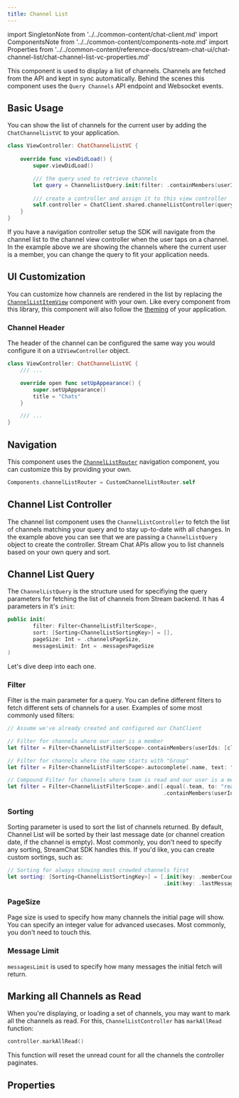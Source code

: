 ```yaml
---
title: Channel List
---
```


import SingletonNote from '../../common-content/chat-client.md'
import ComponentsNote from '../../common-content/components-note.md'
import Properties from '../../common-content/reference-docs/stream-chat-ui/chat-channel-list/chat-channel-list-vc-properties.md'

This component is used to display a list of channels. Channels are fetched from the API and kept in sync automatically. Behind the scenes this component uses the `Query Channels` API endpoint and Websocket events.

## Basic Usage

You can show the list of channels for the current user by adding the `ChatChannelListVC` to your application.

```swift
class ViewController: ChatChannelListVC {
    
    override func viewDidLoad() {
        super.viewDidLoad()

        /// the query used to retrieve channels
        let query = ChannelListQuery.init(filter: .containMembers(userIds: [ChatClient.shared.currentUserId!]))
        
        /// create a controller and assign it to this view controller
        self.controller = ChatClient.shared.channelListController(query: query)
    }
}
```

<SingletonNote />

If you have a navigation controller setup the SDK will navigate from the channel list to the channel view controller when the user taps on a channel. In the example above we are showing the channels where the current user is a member, you can change the query to fit your application needs.

## UI Customization

You can customize how channels are rendered in the list by replacing the [`ChannelListItemView`](../../views/channel-list-item-view) component with your own. Like every component from this library, this component will also follow the [theming](../theming.md) of your application.

### Channel Header

The header of the channel can be configured the same way you would configure it on a `UIViewController` object.

```swift
class ViewController: ChatChannelListVC {
    /// ...

    override open func setUpAppearance() {
        super.setUpAppearance()
        title = "Chats"
    }

    /// ...
}
```

## Navigation

This component uses the [`ChannelListRouter`](../../common-content/reference-docs/stream-chat-ui/navigation/chat-channel-list-router.md) navigation component, you can customize this by providing your own.

```swift
Components.channelListRouter = CustomChannelListRouter.self
```

<ComponentsNote />

## Channel List Controller

The channel list component uses the `ChannelListController` to fetch the list of channels matching your query and to stay up-to-date with all changes. In the example above you can see that we are passing a `ChannelListQuery` object to create the controller. Stream Chat APIs allow you to list channels based on your own query and sort.

## Channel List Query

The `ChannelListQuery` is the structure used for specifiying the query parameters for fetching the list of channels from Stream backend.
It has 4 parameters in it's `init`:

```swift
public init(
        filter: Filter<ChannelListFilterScope>,
        sort: [Sorting<ChannelListSortingKey>] = [],
        pageSize: Int = .channelsPageSize,
        messagesLimit: Int = .messagesPageSize
)
```

Let's dive deep into each one.

### Filter

Filter is the main parameter for a query. You can define different filters to fetch different sets of channels for a user.
Examples of some most commonly used filters:
```swift
// Assume we've already created and configured our ChatClient

// Filter for channels where our user is a member
let filter = Filter<ChannelListFilterScope>.containMembers(userIds: [client.currentUserId!])

// Filter for channels where the name starts with "Group"
let filter = Filter<ChannelListFilterScope>.autocomplete(.name, text: "Group")

// Compound Filter for channels where team is read and our user is a member
let filter = Filter<ChannelListFilterScope>.and([.equal(.team, to: "read"),
                                                 .containMembers(userIds: [client.currentUserId!])])
```

### Sorting

Sorting parameter is used to sort the list of channels returned. By default, Channel List will be sorted by their last message date (or channel creation date, if the channel is empty).
Most commonly, you don't need to specify any sorting, StreamChat SDK handles this. If you'd like, you can create custom sortings, such as:
```swift
// Sorting for always showing most crowded channels first
let sorting: [Sorting<ChannelListSortingKey>] = [.init(key: .memberCount, isAscending: true),
                                                 .init(key: .lastMessageAt, isAscending: true)]
```

### PageSize

Page size is used to specify how many channels the initial page will show. You can specify an integer value for advanced usecases. Most commonly, you don't need to touch this.

### Message Limit

`messagesLimit` is used to specify how many messages the initial fetch will return.

## Marking all Channels as Read

When you're displaying, or loading a set of channels, you may want to mark all the channels as read. For this, `ChannelListController` has `markAllRead` function:
```swift
controller.markAllRead()
```
This function will reset the unread count for all the channels the controller paginates.

## Properties

<Properties />
